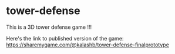 # tower-defense


This is a 3D tower defense game !!!

Here's the link to published version of the game: https://sharemygame.com/@kalashb/tower-defense-finalprototype
